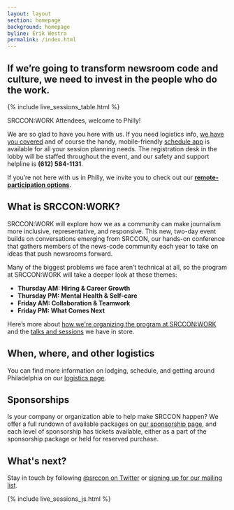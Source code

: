 ```yaml
---
layout: layout
section: homepage
background: homepage
byline: Erik Westra
permalink: /index.html
---
```


<h2 class="leader">If we’re going to transform newsroom code and culture, we need to invest in the people who do the work.</h2>

{% include live_sessions_table.html %}

SRCCON:WORK Attendees, welcome to Philly!

We are so glad to have you here with us. If you need logistics info, [we have you covered](/logistics) and of course the handy, mobile-friendly [schedule app](http://schedule.work.srccon.org) is available for all your session planning needs. The registration desk in the lobby will be staffed throughout the event, and our safety and support helpline is **(612) 584-1131**.

If you’re not here with us in Philly, we invite you to check out our [**remote-participation options**](/transcription).

## What is SRCCON:WORK?

SRCCON:WORK will explore how we as a community can make journalism more inclusive, representative, and responsive. This new, two-day event builds on conversations emerging from SRCCON, our hands-on conference that gathers members of the news-code community each year to take on ideas that push newsrooms forward.

Many of the biggest problems we face aren’t technical at all, so the program at SRCCON:WORK will take a deeper look at these themes:

* **Thursday AM: Hiring & Career Growth**
* **Thursday PM: Mental Health & Self-care**
* **Friday AM: Collaboration & Teamwork**
* **Friday PM: What Comes Next**

Here’s more about [how we're organizing the program at SRCCON:WORK](/program) and the [talks and sessions](/schedule) we have in store.

## When, where, and other logistics

You can find more information on lodging, schedule, and getting around Philadelphia on our [logistics page](/logistics).

## Sponsorships

Is your company or organization able to help make SRCCON happen? We offer a full rundown of available packages on [our sponsorship page](/sponsors/details), and each level of sponsorship has tickets available, either as a part of the sponsorship package or held for reserved purchase.

## What's next?

Stay in touch by following [@srccon on Twitter](https://twitter.com/srccon) or [signing up for our mailing list](http://opennews.us5.list-manage.com/subscribe?u=71c95e9a43708843d2fdc1f09&id=996e9290cc).

{% include live_sessions_js.html %}
